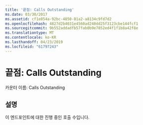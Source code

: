 ```yaml
---
title: '끝점: Calls Outstanding'
ms.date: 03/30/2017
ms.assetid: cf1e854a-92bc-4850-81a2-a8134c9fd7d2
ms.openlocfilehash: 4827d2b4031e4560ad240dd25f3123cbe144fcf1
ms.sourcegitcommit: 9b552addadfb57fab0b9e7852ed4f1f1b8a42f8e
ms.translationtype: MT
ms.contentlocale: ko-KR
ms.lasthandoff: 04/23/2019
ms.locfileid: "61797243"
---
```

# <a name="endpoint-calls-outstanding"></a>끝점: Calls Outstanding
카운터 이름: Calls Outstanding  
  
## <a name="description"></a>설명  
 이 엔드포인트에 대한 진행 중인 호출 수입니다.
